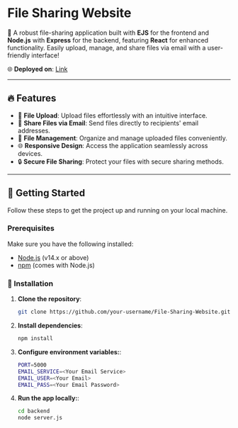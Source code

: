 # File Sharing Website

🚀 A robust file-sharing application built with **EJS** for the frontend and **Node.js** with **Express** for the backend, featuring **React** for enhanced functionality. Easily upload, manage, and share files via email with a user-friendly interface!

🌐 **Deployed on**: [Link](https://swyft-share-web.netlify.app)

---

## 🔥 Features

- 📁 **File Upload**: Upload files effortlessly with an intuitive interface.
- 📧 **Share Files via Email**: Send files directly to recipients' email addresses.
- 📂 **File Management**: Organize and manage uploaded files conveniently.
- 🌐 **Responsive Design**: Access the application seamlessly across devices.
- 🔒 **Secure File Sharing**: Protect your files with secure sharing methods.

---

## 🚀 Getting Started

Follow these steps to get the project up and running on your local machine.

### Prerequisites

Make sure you have the following installed:

- [Node.js](https://nodejs.org/en/) (v14.x or above)
- [npm](https://www.npmjs.com/) (comes with Node.js)

### 🔧 Installation

1. **Clone the repository**:

   ```bash
   git clone https://github.com/your-username/File-Sharing-Website.git
   
2. **Install dependencies**:

   ```bash
   npm install
   
3. **Configure environment variables:**:
   ```bash
   PORT=5000
   EMAIL_SERVICE=<Your Email Service>
   EMAIL_USER=<Your Email>
   EMAIL_PASS=<Your Email Password>

4. **Run the app locally:**:
   ```bash
   cd backend
   node server.js
   
